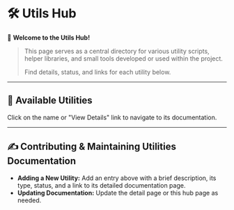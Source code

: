 # 🛠️ Utils Hub

👋 **Welcome to the Utils Hub!**

> This page serves as a central directory for various utility scripts, helper libraries, and small tools developed or used within the project. 
>
> Find details, status, and links for each utility below.

---

## 🧰 Available Utilities

Click on the name or "View Details" link to navigate to its documentation.

---

## ✍️ Contributing & Maintaining Utilities Documentation

*   **Adding a New Utility:** Add an entry above with a brief description, its type, status, and a link to its detailed documentation page.
*   **Updating Documentation:** Update the detail page or this hub page as needed.